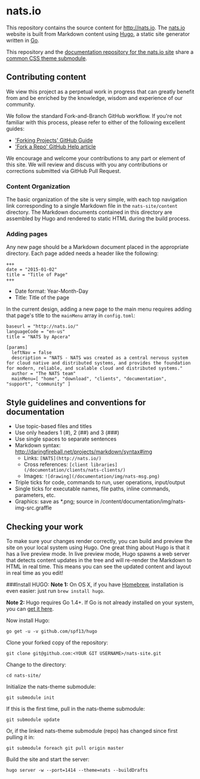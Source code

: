 # nats.io

This repository contains the source content for http://nats.io.
The [nats.io](http://nats.io) website is built from Markdown content using [Hugo](gohugo.io), a static site generator written in [Go](http://golang.org/).

This repository and the [documentation repository for the nats.io site](github.com/nats-io/nats-docs) share a [common CSS theme submodule](http://github.com/nats-io/nats-theme/).

## Contributing content

We view this project as a perpetual work in progress that can greatly benefit from and be enriched by the knowledge, wisdom and experience of our community.
 
We follow the standard Fork-and-Branch GitHub workflow.
If you're not familiar with this process, please refer to either of the following excellent guides:

- ['Forking Projects' GitHub Guide](https://guides.github.com/activities/forking/)
- ['Fork a Repo' GitHub Help article](https://help.github.com/articles/fork-a-repo/)

We encourage and welcome your contributions to any part or element of this site. 
We will review and discuss with you any contributions or corrections submitted via GitHub Pull Request.


### Content Organization

The basic organization of the site is very simple, with each top navigation link corresponding to a single Markdown file in the `nats-site/content` directory. 
The Markdown documents contained in this directory are assembled by Hugo and rendered to static HTML during the build process.

### Adding pages

Any new page should be a Markdown document placed in the appropriate directory. Each page added needs a header like the following:

```
+++
date = "2015-01-02"
title = "Title of Page"
+++
```

- Date format: Year-Month-Day
- Title: Title of the page

In the current design, adding a new page to the main menu requires adding that page's title to the `mainMenu` array in `config.toml`:

```
baseurl = "http://nats.io/"
languageCode = "en-us"
title = "NATS by Apcera"

[params]
  leftNav = false
  description = "NATS - NATS was created as a central nervous system for cloud native and distributed systems, and provides the foundation for modern, reliable, and scalable cloud and distributed systems."
  author = "The NATS team"
  mainMenu=[ "home", "download", "clients", "documentation", "support", "community" ]
```


## Style guidelines and conventions for documentation

- Use topic-based files and titles
- Use only headers 1 (#), 2 (##) and 3 (###)
- Use single spaces to separate sentences
- Markdown syntax: http://daringfireball.net/projects/markdown/syntax#img
	- Links: `[NATS](http://nats.io/)`
	- Cross references: `[client libraries](/documentation/clients/nats-clients/)`
	- Images: `![drawing](/documentation/img/nats-msg.png)`
- Triple ticks for code, commands to run, user operations, input/output
- Single ticks for executable names, file paths, inline commands, parameters, etc.
- Graphics: save as *.png; source in /content/documentation/img/nats-img-src.graffle

## Checking your work

To make sure your changes render correctly, you can build and preview the site on your local system using Hugo. 
One great thing about Hugo is that it has a live preview mode. In live preview mode, Hugo spawns a web server that detects content updates in the tree and will re-render the Markdown to HTML in real time. This means you can see the updated content and layout in real time as you edit!


###Install HUGO:
**Note 1:** On OS X, if you have [Homebrew](http://brew.sh), installation is even easier: just run `brew install hugo`.


**Note 2:** Hugo requires Go 1.4+. If Go is not already installed on your system, you can [get it here](https://golang.org/dl/).

Now install Hugo:
```
go get -u -v github.com/spf13/hugo
```

Clone your forked copy of the repository:
```
git clone git@github.com:<YOUR GIT USERNAME>/nats-site.git
```

Change to the directory:
```
cd nats-site/
```

Initialize the nats-theme submodule:
```
git submodule init
```

If this is the first time, pull in the nats-theme submodule:

```
git submodule update
```
Or, if the linked nats-theme submodule (repo) has changed since first pulling it in:
```
git submodule foreach git pull origin master
```

Build the site and start the server:
```
hugo server -w --port=1414 --theme=nats --buildDrafts
```
